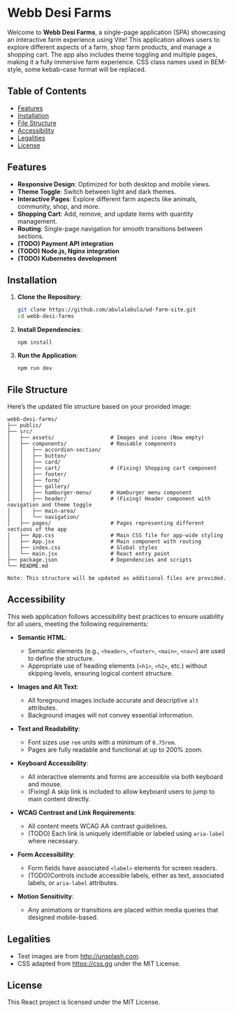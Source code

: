 # Webb Desi Farms

Welcome to **Webb Desi Farms**, a single-page application (SPA) showcasing an interactive farm experience using Vite! This application allows users to explore different aspects of a farm, shop farm products, and manage a shopping cart. The app also includes theme toggling and multiple pages, making it a fully immersive farm experience. CSS class names used in BEM-style, some kebab-case format will be replaced.

## Table of Contents

- [Features](#features)
- [Installation](#installation)
- [File Structure](#file-structure)
- [Accessibility](#accessibility)
- [Legalities](#legalities)
- [License](#license)

## Features

- **Responsive Design**: Optimized for both desktop and mobile views.
- **Theme Toggle**: Switch between light and dark themes.
- **Interactive Pages**: Explore different farm aspects like animals, community, shop, and more.
- **Shopping Cart**: Add, remove, and update items with quantity management.
- **Routing**: Single-page navigation for smooth transitions between sections.
- **(TODO) Payment API integration**
- **(TODO) Node.js, Nginx integration**
- **(TODO) Kubernetes development**

## Installation

1. **Clone the Repository**:
   ```bash
   git clone https://github.com/abulalabula/wd-farm-site.git
   cd webb-desi-farms
   ```
2. **Install Dependencies**:
   ```
   npm install
   ```

3. **Run the Application**:
   ```
   npm run dev
   ```
## File Structure

Here’s the updated file structure based on your provided image:

```plaintext
webb-desi-farms/
├── public/
├── src/
│   ├── assets/                  # Images and icons (Now empty)
│   ├── components/              # Reusable components
│   │   ├── accordion-section/   
│   │   ├── button/              
│   │   ├── card/                
│   │   ├── cart/                # (Fixing) Shopping cart component
│   │   ├── footer/              
│   │   ├── form/                
│   │   ├── gallery/             
│   │   ├── hamburger-menu/      # Hamburger menu component
│   │   ├── header/              # (Fixing) Header component with navigation and theme toggle
│   │   ├── main-area/           
│   │   └── navigation/          
│   ├── pages/                   # Pages representing different sections of the app
│   ├── App.css                  # Main CSS file for app-wide styling
│   ├── App.jsx                  # Main component with routing
│   ├── index.css                # Global styles
│   └── main.jsx                 # React entry point
├── package.json                 # Dependencies and scripts
└── README.md                    

Note: This structure will be updated as additional files are provided.
```

## Accessibility

This web application follows accessibility best practices to ensure usability for all users, meeting the following requirements:

- **Semantic HTML**: 
  - Semantic elements (e.g., `<header>`, `<footer>`, `<main>`, `<nav>`) are used to define the structure.
  - Appropriate use of heading elements (`<h1>`, `<h2>`, etc.) without skipping levels, ensuring logical content structure.

- **Images and Alt Text**:
  - All foreground images include accurate and descriptive `alt` attributes.
  - Background images will not convey essential information.

- **Text and Readability**:
  - Font sizes use `rem` units with a minimum of `0.75rem`.
  - Pages are fully readable and functional at up to 200% zoom.

- **Keyboard Accessibility**:
  - All interactive elements and forms are accessible via both keyboard and mouse.
  - (Fixing) A skip link is included to allow keyboard users to jump to main content directly.

- **WCAG Contrast and Link Requirements**:
  - All content meets WCAG AA contrast guidelines.
  - (TODO) Each link is uniquely identifiable or labeled using `aria-label` where necessary.

- **Form Accessibility**:
  - Form fields have associated `<label>` elements for screen readers.
  - (TODO)Controls include accessible labels, either as text, associated labels, or `aria-label` attributes.

- **Motion Sensitivity**:
  - Any animations or transitions are placed within media queries that designed mobile-based.

## Legalities
- Test images are from http://unsplash.com. 
- CSS adapted from https://css.gg under the MIT License.

## License
This React project is licensed under the MIT License.